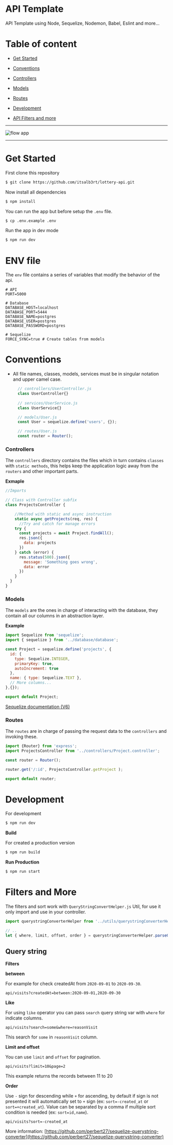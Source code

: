 # API Template

API Template using Node, Sequelize, Nodemon, Babel, Eslint and more...

# Table of content

- [Get Started](#get-started)

- [Conventions](#conventions)

- [Controllers](#controllers)

- [Models](#models)

- [Routes](#routes)

- [Development](#development)

- [API Filters and more](#filters-and-more)

---

![flow app](flow.png)

---

# Get Started

First clone this repository

```bash
$ git clone https://github.com/itsalb3rt/lottery-api.git
```

Now install all dependencies

```bash
$ npm install
```

You can run the app but before setup the `.env` file.

```bash
$ cp .env.example .env
```

Run the app in dev mode

```bash
$ npm run dev
```

# ENV file

The `env` file contains a series of variables that modify the behavior of the api.

```text
# API
PORT=5000 

# Database
DATABASE_HOST=localhost
DATABASE_PORT=5444
DATABASE_NAME=postgres
DATABASE_USER=postgres
DATABASE_PASSWORD=postgres

# Sequelize
FORCE_SYNC=true # Create tables from models
```

# Conventions
- All file names, classes, models, services must be in singular notation and upper camel case.
  ```javascript
    // controllers/UserController.js
    class UserController{}
    
    // services/UserService.js
    class UserService{}

    // models/User.js
    const User = sequelize.define('users', {});

    // routes/User.js
    const router = Router();
  ```

### Controllers

The `controllers` directory contains the files which in turn contains `classes` with `static methods`, this helps keep the application logic away from the `routers` and other important parts.

**Exmaple**
```javascript
//Imports 

// Class with Controller subfix
class ProjectsController {

    //Method with static and async instruction
    static async getProjects(req, res) {
      //Try and catch for manage errors
    try {
      const projects = await Project.findAll();
      res.json({
        data: projects
      })
    } catch (error) {
      res.status(500).json({
        message: 'Something goes wrong',
        data: error
      })
    }
  }
}
```

### Models

The `models` are the ones in charge of interacting with the database, they contain all our columns in an abstraction layer.

**Example**

```javascript
import Sequelize from 'sequelize';
import { sequelize } from '../database/database';

const Project = sequelize.define('projects', {
  id: {
    type: Sequelize.INTEGER,
    primaryKey: true,
    autoIncrement: true
  },
  name: { type: Sequelize.TEXT },
  // More columns...
},{});

export default Project;
```
[Sequelize documentation (V6)](https://sequelize.org/)

### Routes

The `routes` are in charge of passing the request data to the `controllers` and invoking these.

```javascript
import {Router} from 'express';
import ProjectsController from '../controllers/Project.controller';

const router = Router();

router.get('/:id', ProjectsController.getProject );

export default router;
```

# Development

For development

```bash
$ npm run dev
```

**Build**

For created a production version
```bash
$ npm run build
```

**Run Production**

```bash
$ npm run start
```

# Filters and More

The filters and sort work with `QueryStringConvertHelper.js` Util, for use it only import and use in your controller.

```javascript
import querystringConverterHelper from '../utils/querystringConverterHelper';

// ..
let { where, limit, offset, order } = querystringConverterHelper.parseQuery(query);

```

## Query string

**Filters**

**between**

For example for check createdAt from `2020-09-01` to `2020-09-30`.

```
api/visits?createdAt=between:2020-09-01,2020-09-30
```

**Like**

For using `like` operator you can pass `search` query string var with `where` for indicate columns.

```
api/visits?search=some&where=reasonVisit
```

This search for `some` in `reasonVisit` column.

**Limit and offset**

You can use `limit` and `offset` for pagination.

```
api/visits?limit=10&page=2
```

This example returns the records between 11 to 20

**Order**

Use `-` sign for descending while `+` for ascending, by default if sign is not presented it will automatically set to `+` sign (ex: `sort=-created_at` or `sort=+created_at`). Value can be separated by a comma if multiple sort condition is needed (ex: `sort=id,name`).

```
api/visits?sort=-created_at
```

More information: [https://github.com/perbert27/sequelize-querystring-converter](https://github.com/perbert27/sequelize-querystring-converter)
